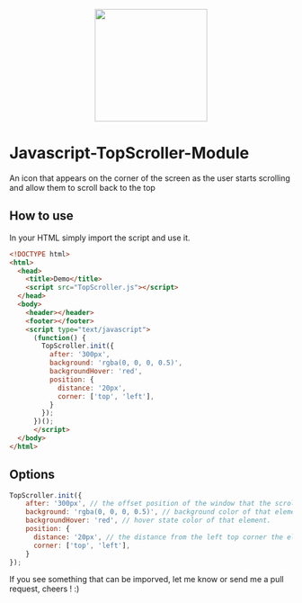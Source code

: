 <p align="center"><img src="https://s23.postimg.org/bgven8ue3/image.png" height="200px" width="200px"></p>

# Javascript-TopScroller-Module
An icon that appears on the corner of the screen as the user starts scrolling and allow them to scroll back to the top

## How to use

In your HTML simply import the script and use it.
```html
<!DOCTYPE html>
<html>
  <head>
    <title>Demo</title>
    <script src="TopScroller.js"></script>
  </head>
  <body>
    <header></header>
    <footer></footer>
    <script type="text/javascript">
      (function() {
        TopScroller.init({
          after: '300px',
          background: 'rgba(0, 0, 0, 0.5)',
          backgroundHover: 'red',
          position: {
            distance: '20px',
            corner: ['top', 'left'],
          }
        });	
      })();
      </script>
  </body>
</html>
```


## Options
```javascript
TopScroller.init({
    after: '300px', // the offset position of the window that the scroll element should appear.
    background: 'rgba(0, 0, 0, 0.5)', // background color of that element.
    backgroundHover: 'red', // hover state color of that element.
    position: {
      distance: '20px', // the distance from the left top corner the element should be positioned.
      corner: ['top', 'left'],
    }
});	
```

If you see something that can be imporved, let me know or send me a pull request, cheers ! :)
